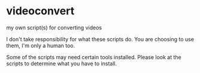 # videoconvert
my own script(s) for converting videos

I don't take responsibility for what these scripts do.
You are choosing to use them, I'm only a human too.

Some of the scripts may need certain tools installed.
Please look at the scripts to determine what you have to install.

